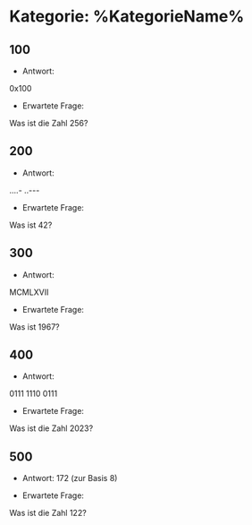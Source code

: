 # Kategorie: %KategorieName%

## 100

- Antwort:

0x100

- Erwartete Frage:

Was ist die Zahl 256?

## 200

- Antwort:

....- ..---

- Erwartete Frage:

Was ist 42?


## 300

- Antwort:

MCMLXVII

- Erwartete Frage:

Was ist 1967?

## 400

- Antwort:

0111 1110 0111

- Erwartete Frage:

Was ist die Zahl 2023?

## 500

- Antwort: 172 (zur Basis 8)

- Erwartete Frage:

Was ist die Zahl 122?
